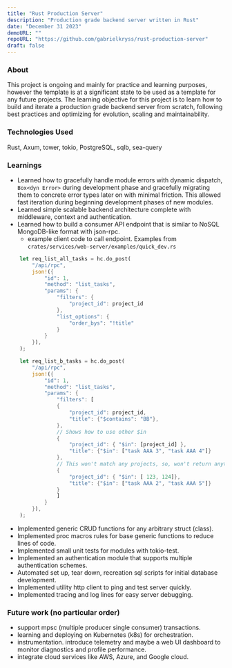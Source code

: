 ```yaml
---
title: "Rust Production Server"
description: "Production grade backend server written in Rust"
date: "December 31 2023"
demoURL: ""
repoURL: "https://github.com/gabrielkryss/rust-production-server"
draft: false
---
```


### About

This project is ongoing and mainly for practice and learning purposes, however the template is at a significant state to be used as a template for any future projects. The learning objective for this project is to learn how to build and iterate a production grade backend server from scratch, following best practices and optimizing for evolution, scaling and maintainability.

### Technologies Used

Rust, Axum, tower, tokio, PostgreSQL, sqlb, sea-query

### Learnings

- Learned how to gracefully handle module errors with dynamic dispatch, `Box<dyn Error>` during development phase and gracefully migrating them to concrete error types later on with minimal friction. This allowed fast iteration during beginning development phases of new modules.
- Learned simple scalable backend architecture complete with middleware, context and authentication.
- Learned how to build a consumer API endpoint that is similar to NoSQL MongoDB-like format with json-rpc.
  - example client code to call endpoint. Examples from `crates/services/web-server/examples/quick_dev.rs`

```rust
	let req_list_all_tasks = hc.do_post(
		"/api/rpc",
		json!({
			"id": 1,
			"method": "list_tasks",
			"params": {
				"filters": {
					"project_id": project_id
				},
				"list_options": {
					"order_bys": "!title"
				}
			}
		}),
	);
```

```rust
	let req_list_b_tasks = hc.do_post(
		"/api/rpc",
		json!({
			"id": 1,
			"method": "list_tasks",
			"params": {
				"filters": [
				{
					"project_id": project_id,
					"title": {"$contains": "BB"},
				},
				// Shows how to use other $in
				{
					"project_id": { "$in": [project_id] },
					"title": {"$in": ["task AAA 3", "task AAA 4"]}
				},
				// This won't match any projects, so, won't return anything.
				{
					"project_id": { "$in": [ 123, 124]},
					"title": {"$in": ["task AAA 2", "task AAA 5"]}
				}
				]
			}
		}),
	);
```

- Implemented generic CRUD functions for any arbitrary struct (class).
- Implemented proc macros rules for base generic functions to reduce lines of code.
- Implemented small unit tests for modules with tokio-test.
- Implemented an authentication module that supports multiple authentication schemes.
- Automated set up, tear down, recreation sql scripts for initial database development.
- Implemented utility http client to ping and test server quickly.
- Implemented tracing and log lines for easy server debugging.

### Future work (no particular order)

- support mpsc (multiple producer single consumer) transactions.
- learning and deploying on Kubernetes (k8s) for orchestration.
- instrumentation. introduce telemetry and maybe a web UI dashboard to monitor diagnostics and profile performance.
- integrate cloud services like AWS, Azure, and Google cloud.
